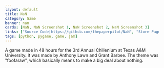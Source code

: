 ```yaml
---
layout: default
title: NaN
category: Game
banner: nan
cards: [NaN, NaN Screenshot 1, NaN Screenshot 2, NaN Screenshot 3]
links: ["Source Code|https://github.com/thepaperpilot/NaN", "Store Page|https://thepaperpilot.itch.io/nan"]
tags: [python, pygame, game, jam]
---
```

A game made in 48 hours for the 3rd Annual Chillenium at Texas A&M University. It was made by Anthony Lawn and Grant Barbee. The theme was "foofaraw", which basically means to make a big deal about nothing. 

